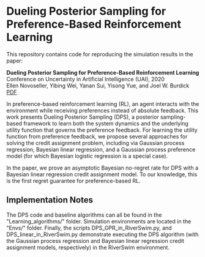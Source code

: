 # Dueling Posterior Sampling for Preference-Based Reinforcement Learning

This repository contains code for reproducing the simulation results in the paper:

**Dueling Posterior Sampling for Preference-Based Reinforcement Learning**<br/>
Conference on Uncertainty in Artificial Intelligence (UAI), 2020<br/>
Ellen Novoseller, Yibing Wei, Yanan Sui, Yisong Yue, and Joel W. Burdick<br/>
[PDF](https://arxiv.org/abs/1908.01289)

In preference-based reinforcement learning (RL), an agent interacts with the environment
while receiving preferences instead of absolute feedback. This work presents Dueling Posterior Sampling (DPS), a posterior
sampling-based framework to learn both the system dynamics and the underlying
utility function that governs the preference feedback. For learning the utility function from preference feedback, we propose several 
approaches for solving the credit assignment problem,
including via Gaussian process regression, Bayesian linear regression, and a Gaussian process preference
model (for which Bayesian logistic regression is a special case).

In the paper, we prove an asymptotic Bayesian no-regret rate for DPS with a Bayesian linear regression
credit assignment model. To our knowledge, this is the first regret guarantee for preference-based RL.

## Implementation Notes

The DPS code and baseline algorithms can all be found in the "Learning_algorithms/" folder. Simulation environments are located in the "Envs/" folder. Finally, the scripts DPS_GPR_in_RiverSwim.py, and DPS_linear_in_RiverSwim.py demonstrate executing the DPS algorithm (with the Gaussian process regression and Bayesian linear regression credit assignment models, respectively) in the RiverSwim environment.

 
